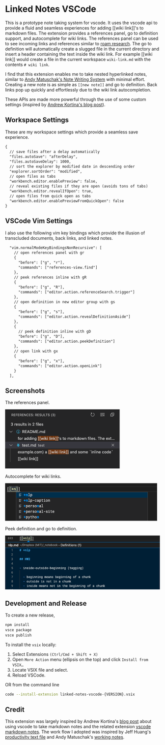 # Linked Notes VSCode

This is a prototype note taking system for vscode. It uses the vscode api to provide a fluid and seamless experiences for adding [[wiki link]]'s to markdown files. The extension provides a references panel, go to definition support, and autocomplete for wiki links. The references panel can be used to see incoming links and references similar to [roam research](http://roamresearch.com/). The go to definition will automatically create a slugged file in the current directory and insert a header containing the text inside the wiki link. For example [[wiki link]] would create a file in the current workspace `wiki-link.md` with the contents `# wiki link`.

I find that this extension enables me to take nested hyperlinked notes, similar to [Andy Matuschak's Note Writing System](https://notes.andymatuschak.org/About_these_notes) with minimal effort. Creating a new note is as simple as `[[new note]]` and go to definition. Back links pop up quickly and effortlessly due to the wiki link autocompletion.

These APIs are made more powerful through the use of some custom settings (inspired by [Andrew Kortina's blog post](https://kortina.nyc/essays/suping-up-vs-code-as-a-markdown-notebook/)).

## Workspace Settings

These are my workspace settings which provide a seamless save experience.

```jsonc
{
  // save files after a delay automatically
  "files.autoSave": "afterDelay",
  "files.autoSaveDelay": 1000,
  // sort the explorer by modified date in descending order
  "explorer.sortOrder": "modified",
  // open files as tabs
  "workbench.editor.enablePreview": false,
  // reveal existing files if they are open (avoids tons of tabs)
  "workbench.editor.revealIfOpen": true,
  // open files from quick open as tabs
  "workbench.editor.enablePreviewFromQuickOpen": false
}
```

## VSCode Vim Settings

I also use the following vim key bindings which provide the illusion of transcluded documents, back links, and linked notes.

```jsonc
  "vim.normalModeKeyBindingsNonRecursive": [
    // open references panel with gr
    {
      "before": ["g", "r"],
      "commands": ["references-view.find"]
    },
    // peek references inline with gR
    {
      "before": ["g", "R"],
      "commands": ["editor.action.referenceSearch.trigger"]
    },
    // open definition in new editor group with gs
    {
      "before": ["g", "s"],
      "commands": ["editor.action.revealDefinitionAside"]
    },
    {
      // peek definition inline with gD
      "before": ["g", "D"],
      "commands": ["editor.action.peekDefinition"]
    },
    // open link with gx
    {
      "before": ["g", "x"],
      "commands": ["editor.action.openLink"]
    }
  ],
```

## Screenshots

The references panel.

![References Panel](images/references-panel.png)

Autocomplete for wiki links.

![Autocomplete](images/wikilink_autocomplete.png)

Peek definition and go to definition.

![Peek Definition](images/peek-definition.png)

## Development and Release

To create a new release,

```sh
npm install
vsce package
vsce publish
```

To install the `vsix` locally:

1. Select Extensions `(Ctrl/Cmd + Shift + X)`
2. Open `More Action` menu (ellipsis on the top) and click `Install from VSIX…`
3. Locate VSIX file and select.
4. Reload VSCode.

OR from the command line

```sh
code --install-extension linked-notes-vscode-{VERSION}.vsix
```

## Credit

This extension was largely inspired by Andrew Kortina's [blog post](https://kortina.nyc/essays/suping-up-vs-code-as-a-markdown-notebook/) about using vscode to take markdown notes and the related extension [vscode markdown notes](https://github.com/kortina/vscode-markdown-notes). The work flow I adopted was inspired by Jeff Huang's [productivity text file](https://jeffhuang.com/productivity_text_file/) and Andy Matuschak's [working notes](https://notes.andymatuschak.org/About_these_notes).
